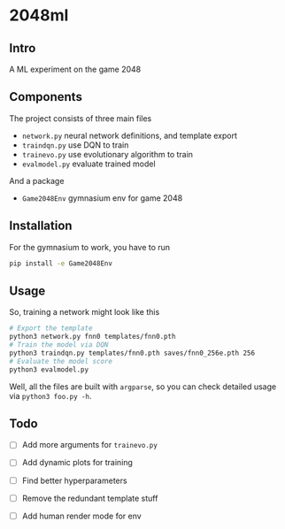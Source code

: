 # 2048ml

## Intro

A ML experiment on the game 2048

## Components

The project consists of three main files
- `network.py` neural network definitions, and template export
- `traindqn.py` use DQN to train
- `trainevo.py` use evolutionary algorithm to train
- `evalmodel.py` evaluate trained model

And a package
- `Game2048Env` gymnasium env for game 2048

## Installation

For the gymnasium to work, you have to run

```bash
pip install -e Game2048Env
```

## Usage

So, training a network might look like this

```bash
# Export the template
python3 network.py fnn0 templates/fnn0.pth
# Train the model via DQN
python3 traindqn.py templates/fnn0.pth saves/fnn0_256e.pth 256
# Evaluate the model score
python3 evalmodel.py
```

Well, all the files are built with `argparse`, so you can check detailed usage via `python3 foo.py -h`.

## Todo

- [ ] Add more arguments for `trainevo.py`
- [ ] Add dynamic plots for training
- [ ] Find better hyperparameters
- [ ] Remove the redundant template stuff
- [ ] Add human render mode for env

